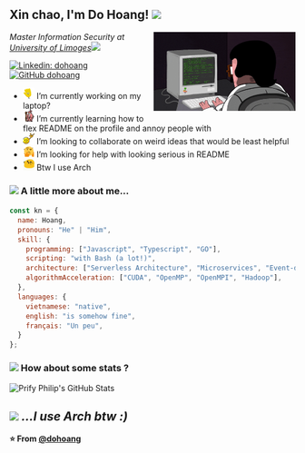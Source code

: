 <h2> Xin chao, I'm Do Hoang! <img src="https://media.giphy.com/media/mGcNjsfWAjY5AEZNw6/giphy.gif" width="50"></h2>
<img align='right' src="https://github.com/huyhoang8398/huyhoang8398/blob/master/assets/giphy.gif" width="250">
<p><em>Master Information Security at <a href="https://www.unilim.fr">University of Limoges</a><img src="https://media.giphy.com/media/WUlplcMpOCEmTGBtBW/giphy.gif" width="30">
</em></p>

[![Linkedin: dohoang](https://img.shields.io/badge/-dohoang-blue?style=flat-square&logo=Linkedin&logoColor=white&link=https://www.linkedin.com/in/dohoang/)](https://www.linkedin.com/in/dohoang/)
[![GitHub dohoang](https://img.shields.io/github/followers/huyhoang8398?label=follow&style=social)](https://github.com/huyhoang8398)

- <img alt="GIF" src="https://github.com/huyhoang8398/huyhoang8398/blob/master/assets/wave.gif?raw=1" width="20vw" /> I’m currently working on my laptop?
- <img alt="GIF" src="https://github.com/huyhoang8398/huyhoang8398/blob/master/assets/gandalf_parrot.gif?raw=1" width="20vw" /> I’m currently learning how to flex README on the profile and annoy people with
- <img alt="GIF" src="https://github.com/huyhoang8398/huyhoang8398/blob/master/assets/headbang.gif?raw=1" width="20vw" /> I’m looking to collaborate on weird ideas that would be least helpful
- <img alt="GIF" src="https://github.com/huyhoang8398/huyhoang8398/blob/master/assets/hmm.gif?raw=1" width="20vw" /> I’m looking for help with looking serious in README
- <img alt="GIF" src="https://github.com/huyhoang8398/huyhoang8398/blob/master/assets/happy.gif?raw=1" width="20vw" /> Btw I use Arch

### <img src="https://media.giphy.com/media/VgCDAzcKvsR6OM0uWg/giphy.gif" width="50"> A little more about me...
```javascript
const kn = {
  name: Hoang,
  pronouns: "He" | "Him",
  skill: {
    programming: ["Javascript", "Typescript", "GO"],
    scripting: "with Bash (a lot!)",
    architecture: ["Serverless Architecture", "Microservices", "Event-driven"],
    algorithmAcceleration: ["CUDA", "OpenMP", "OpenMPI", "Hadoop"],
  },
  languages: {
    vietnamese: "native",
    english: "is somehow fine",
    français: "Un peu",
  }
};
```
### <img src="https://media.giphy.com/media/VgCDAzcKvsR6OM0uWg/giphy.gif" width="50"> How about some stats ?
![Prify Philip's GitHub Stats](https://github-readme-stats.vercel.app/api?username=huyhoang8398&hide=["stars"]&show_icons=true)

<img src="https://upload.wikimedia.org/wikipedia/commons/thumb/a/a5/Archlinux-icon-crystal-64.svg/1200px-Archlinux-icon-crystal-64.svg.png" width="50"> <em><b>...I use Arch btw :)</em>
---
⭐️ From [@dohoang](https://github.com/huyhoang8398)
